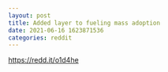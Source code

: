 ```yaml
--- 
layout: post 
title: Added layer to fueling mass adoption 
date: 2021-06-16 1623871536 
categories: reddit 
--- 
```

https://redd.it/o1d4he